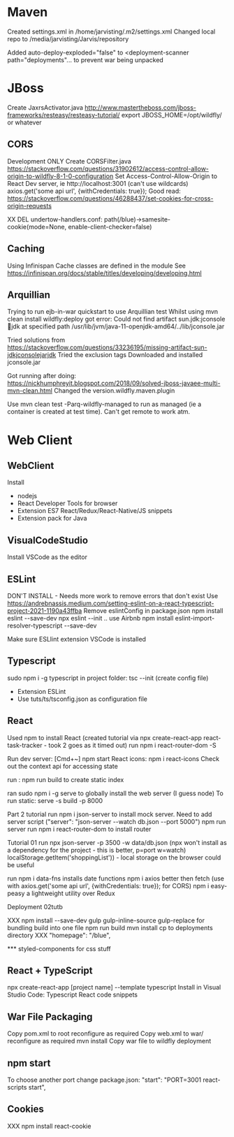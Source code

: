 Maven
=====

Created settings.xml in /home/jarvisting/.m2/settings.xml
Changed local repo to /media/jarvisting/Jarvis/repository

Added auto-deploy-exploded="false"  to <deployment-scanner path="deployments"...   to prevent war being unpacked


JBoss
=====
Create JaxrsActivator.java  http://www.mastertheboss.com/jboss-frameworks/resteasy/resteasy-tutorial/
export JBOSS_HOME=/opt/wildfly/  or whatever


CORS
----
Development ONLY
Create CORSFilter.java   https://stackoverflow.com/questions/31902612/access-control-allow-origin-to-wildfly-8-1-0-configuration
Set Access-Control-Allow-Origin to React Dev server, ie http://localhost:3001  (can't use wildcards)
axios.get('some api url', {withCredentials: true});
Good read: https://stackoverflow.com/questions/46288437/set-cookies-for-cross-origin-requests

XX DEL undertow-handlers.conf: path(/blue)->samesite-cookie(mode=None, enable-client-checker=false)


Caching
-------
Using Infinispan
Cache classes are defined in the module
See https://infinispan.org/docs/stable/titles/developing/developing.html

Arquillian
----------

Trying to run ejb-in-war quickstart to use Arquillian test
Whilst using     mvn clean install wildfly:deploy 
got error: Could not find artifact sun.jdk:jconsole:jar:jdk at specified path /usr/lib/jvm/java-11-openjdk-amd64/../lib/jconsole.jar

Tried solutions from https://stackoverflow.com/questions/33236195/missing-artifact-sun-jdkjconsolejarjdk
Tried the exclusion tags
Downloaded and installed jconsole.jar

Got running after doing: https://nickhumphreyit.blogspot.com/2018/09/solved-jboss-javaee-multi-mvn-clean.html
Changed the version.wildfly.maven.plugin

Use mvn clean test -Parq-wildfly-managed
to run as managed (ie a container is created at test time). 
Can't get remote to work atm.


Web Client
=========


WebClient
---------
Install
- nodejs
- React Developer Tools for browser
- Extension ES7 React/Redux/React-Native/JS snippets
- Extension pack for Java

VisualCodeStudio
----------------
Install VSCode as the editor

ESLint
------
DON'T INSTALL - Needs more work to remove errors that don't exist
Use https://andrebnassis.medium.com/setting-eslint-on-a-react-typescript-project-2021-1190a43ffba
Remove eslintConfig in package.json
npm install eslint --save-dev
npx eslint --init
.. use Airbnb
npm install eslint-import-resolver-typescript --save-dev


Make sure ESLlint extension VSCode is installed
  
Typescript
----------
sudo npm i -g typescript
in project folder: tsc --init (create config file)
- Extension ESLint
- Use tuts/ts/tsconfig.json as configuration file


React
-----
Used npm to install React (created tutorial via npx create-react-app react-task-tracker - took 2 goes as it timed out)
run npm i react-router-dom -S



Run dev server: [Cmd+~] npm start
React icons: npm i react-icons
Check out the context api for accessing state

run : npm run build   to create static index

ran sudo npm i -g serve   to globally install the web server (I guess node)
To run static: serve -s build -p 8000

Part 2 tutorial
run npm i json-server  to install mock server. Need to add server script ("server": "json-server --watch db.json --port 5000") npm run server
run npm i react-router-dom  to install router

Tutorial 01
run npx json-server -p 3500 -w data/db.json (npx won't install as a dependency for the project - this is better, p=port w=watch)
localStorage.getItem('shoppingList')) - local storage on the browser could be useful

run npm i data-fns   installs date functions
npm i axios    better then fetch  (use with axios.get('some api url', {withCredentials: true}); for CORS)
npm i easy-peasy     a lightweight utility over Redux


Deployment 02tutb

XXX npm install --save-dev gulp gulp-inline-source gulp-replace    for bundling build into one file
npm run build
mvn install
cp to deployments directory
XXX "homepage": "/blue",

*** styled-components for css stuff

React + TypeScript
------------------
npx create-react-app [project name] --template typescript
Install in Visual Studio Code: Typescript React code snippets

War File Packaging
------------------
Copy pom.xml to root  reconfigure as required
Copy web.xml to war/  reconfigure as required
mvn install
Copy war file to wildfly deployment 

npm start
---------
To choose another port change package.json: "start": "PORT=3001 react-scripts start",

Cookies
-------
XXX npm install react-cookie
